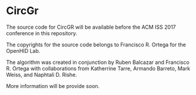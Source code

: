 # CircGr

The source code for CircGR will be available before the ACM ISS 2017 conference in this repository. 

The copyrights for the source code belongs to Francisco R. Ortega for the OpenHID Lab. 

The algorithm was created in conjunction by Ruben Balcazar and Francisco R. Ortega with collaborations from Katherrine Tarre, Armando Barreto, Mark Weiss, and Naphtali D. Rishe. 

More information will be provide soon. 
